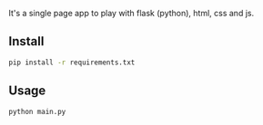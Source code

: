 It's a single page app to play with flask (python), html, css and js.

## Install

```sh
pip install -r requirements.txt
```

## Usage

```sh
python main.py
```
